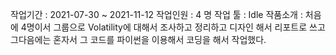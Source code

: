 작업기간 : 2021-07-30 ~ 2021-11-12
작업인원 : 4 명
작업 툴 : Idle
작품소개 : 처음에 4명이서 그룹으로 Volatility에 대해서 조사하고 정리하고 디자인 해서 리포트로 쓰고 그다음에는 혼자서 그 코드를 파이썬을 이용해서 코딩을 해서 작업했다.